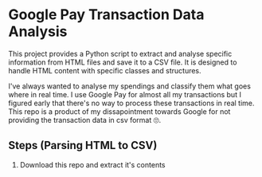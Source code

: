 # Google Pay Transaction Data Analysis

This project provides a Python script to extract and analyse specific information from HTML files and save it to a CSV file. It is designed to handle HTML content with specific classes and structures.


I've always wanted to analyse my spendings and classify them what goes where in real time. 
I use Google Pay for almost all my transactions but I figured early that there's no way to process these transactions in real time.
This repo is a product of my dissapointment towards Google for not providing the transaction data in csv format 🙄.

## Steps (Parsing HTML to CSV)
1. Download this repo and extract it's contents

